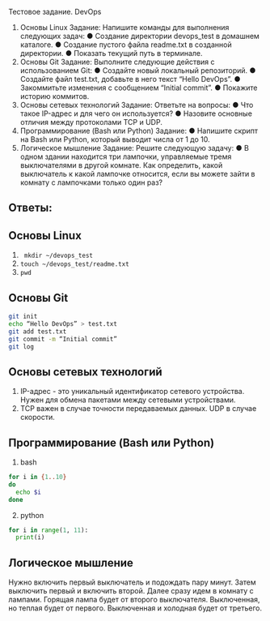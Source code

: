 Тестовое задание. DevOps
1. Основы Linux
Задание: Напишите команды для выполнения следующих задач:
● Создание директории devops_test в домашнем каталоге.
● Создание пустого файла readme.txt в созданной директории.
● Показать текущий путь в терминале.
2. Основы Git
Задание: Выполните следующие действия с использованием Git:
● Создайте новый локальный репозиторий.
● Создайте файл test.txt, добавьте в него текст “Hello DevOps”.
● Закоммитьте изменения с сообщением “Initial commit”.
● Покажите историю коммитов.
3. Основы сетевых технологий
Задание: Ответьте на вопросы:
● Что такое IP-адрес и для чего он используется?
● Назовите основные отличия между протоколами TCP и UDP.
4. Программирование (Bash или Python)
Задание:
● Напишите скрипт на Bash или Python, который выводит числа от 1 до 10.
5. Логическое мышление
Задание: Решите следующую задачу:
● В одном здании находится три лампочки, управляемые тремя выключателями в
другой комнате. Как определить, какой выключатель к какой лампочке относится,
если вы можете зайти в комнату с лампочками только один раз?

## Ответы:

## Основы Linux
1. ``` mkdir ~/devops_test```
2. ```touch ~/devops_test/readme.txt```
3. ```pwd```

## Основы Git
```sh
git init
echo “Hello DevOps” > test.txt
git add test.txt
git commit -m “Initial commit”
git log
```

## Основы сетевых технологий
1. IP-адрес - это уникальный идентификатор сетевого устройства. Нужен для обмена пакетами между сетевыми устройствами.
2. TCP важен в случае точности передаваемых данных. UDP в случае скорости.

## Программирование (Bash или Python)
1. bash
```bash
for i in {1..10}
do
  echo $i
done
```
2. python
```python
for i in range(1, 11):
  print(i)
```

## Логическое мышление
Нужно включить первый выключатель и подождать пару минут. Затем выключить первый и включить второй. Далее сразу идем в комнату с лампами. Горящая лампа будет от второго выключателя. Выключенная, но теплая будет от первого. Выключенная и холодная будет от третьего.
